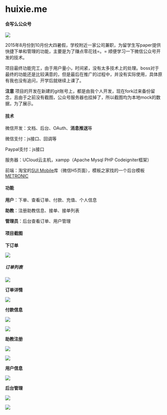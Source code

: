 # huixie.me
#### 会写么公众号

![](http://github.com/wanglizhi/huixie/raw/master/images/hxmlogo.jpg)

2015年8月份到10月份大四暑假，学校附近一家公司兼职，为留学生写paper提供快捷下单和管理的功能，主要是为了赚点零花钱=。= 顺便学习一下微信公众号开发的技术。

项目最终功能完工，由于用户量小，时间紧，没有太多技术上的处理。boss对于最终的功能还是比较满意的，但是最后在推广的过程中，并没有实际使用，具体原有我也没有追问，开学后就继续上课了。

**注意** 项目的开发在新建的git账号上，都是由我个人开发，现在fork过来备份留念，且由于之前没有截图，公众号服务器也挂掉了，所以截图均为本地mock的数据，为了展示。



#### 技术

微信开发：文档、后台、OAuth、**消息推送**等

微信支付：js接口、回调等

Paypal支付：js接口

服务器：UCloud云主机，xampp（Apache Mysql PHP Codeigniter框架）

前端：淘宝的[SUI Mobile](http://m.sui.taobao.org/)库（微信H5页面），模板之家找的一个后台模板[METRONIC](http://demo.cssmoban.com/cssthemes2/ftpm_112_bwx/index.html)

#### 功能

**用户**：下单、查看订单、付款、充值、个人信息

**助教**：注册助教信息、接单、接单列表

**管理员**：后台查看订单、用户管理



#### 项目截图

**下订单**

![](http://github.com/wanglizhi/huixie/raw/master/images/addOrder.png)

##### **订单列表**



![](http://github.com/wanglizhi/huixie/raw/master/images/orderList.png)

**订单详情**



![](http://github.com/wanglizhi/huixie/raw/master/images/orderDetail.png)

**付款信息**

![](http://github.com/wanglizhi/huixie/raw/master/images/payOrder1.png)

![](http://github.com/wanglizhi/huixie/raw/master/images/payOrder2.png)

**助教注册**

![](http://github.com/wanglizhi/huixie/raw/master/images/taRegister.png)

![](http://github.com/wanglizhi/huixie/raw/master/images/takeOrder.png)

**用户信息**

![](http://github.com/wanglizhi/huixie/raw/master/images/userInfo.png)

**后台管理**

![](http://github.com/wanglizhi/huixie/raw/master/images/admin_addTa.png)

![](http://github.com/wanglizhi/huixie/raw/master/images/admin_orderList.png)

